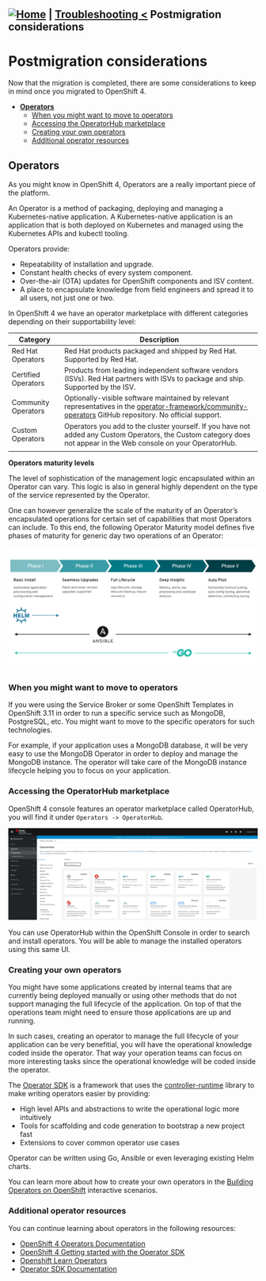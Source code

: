[![Home](./images/home.png)](./README.md) | [Troubleshooting <](./troubleshooting.md) Postmigration considerations
---
# Postmigration considerations

Now that the migration is completed, there are some considerations to keep in mind once you migrated to OpenShift 4.

* **[Operators](#operators)**
  * [When you might want to move to operators](#when-you-might-want-to-move-to-operators)
  * [Accessing the OperatorHub marketplace](#accessing-the-operatorhub-marketplace)
  * [Creating your own operators](#creating-your-own-operators)
  * [Additional operator resources](#additional-operator-resources)

## Operators

As you might know in OpenShift 4, Operators are a really important piece of the platform. 

An Operator is a method of packaging, deploying and managing a Kubernetes-native application. A Kubernetes-native application is an application that is both deployed on Kubernetes and managed using the Kubernetes APIs and kubectl tooling.

Operators provide:

- Repeatability of installation and upgrade.
- Constant health checks of every system component.
- Over-the-air (OTA) updates for OpenShift components and ISV content.
- A place to encapsulate knowledge from field engineers and spread it to all users, not just one or two.

In OpenShift 4 we have an operator marketplace with different categories depending on their supportability level:

|Category|Description|
|--------|-----------|
|Red Hat Operators|Red Hat products packaged and shipped by Red Hat. Supported by Red Hat.|
|Certified Operators|Products from leading independent software vendors (ISVs). Red Hat partners with ISVs to package and ship. Supported by the ISV.|
|Community Operators|Optionally-visible software maintained by relevant representatives in the [operator-framework/community-operators](https://github.com/operator-framework/community-operators) GitHub repository. No official support.|
|Custom Operators|Operators you add to the cluster yourself. If you have not added any Custom Operators, the Custom category does not appear in the Web console on your OperatorHub.|
|||

**Operators maturity levels**

The level of sophistication of the management logic encapsulated within an Operator can vary. This logic is also in general highly dependent on the type of the service represented by the Operator.

One can however generalize the scale of the maturity of an Operator’s encapsulated operations for certain set of capabilities that most Operators can include. To this end, the following Operator Maturity model defines five phases of maturity for generic day two operations of an Operator:

![Operator Maturity Levels](./images/operator-maturity-levels.png)

### **When you might want to move to operators**

If you were using the Service Broker or some OpenShift Templates in OpenShift 3.11 in order to run a specific service such as MongoDB, PostgreSQL, etc. You might want to move to the specific operators for such technologies. 

For example, if your application uses a MongoDB database, it will be very easy to use the MongoDB Operator in order to deploy and manage the MongoDB instance. The operator will take care of the MongoDB instance lifecycle helping you to focus on your application.

### **Accessing the OperatorHub marketplace**

OpenShift 4 console features an operator marketplace called OperatorHub, you will find it under `Operators -> OperatorHub`.

![OpenShift4 OperatorHub](./images/openshif4-operatorhub.png)

You can use OperatorHub within the OpenShift Console in order to search and install operators. You will be able to manage the installed operators using this same UI.

### **Creating your own operators**

You might have some applications created by internal teams that are currently being deployed manually or using other methods that do not support managing the full lifecycle of the application. On top of that the operations team might need to ensure those applications are up and running.

In such cases, creating an operator to manage the full lifecycle of your application can be very benefitial, you will have the operational knowledge coded inside the operator. That way your operation teams can focus on more interesting tasks since the operational knowledge will be coded inside the operator. 

The [Operator SDK](https://github.com/operator-framework/operator-sdk) is a framework that uses the [controller-runtime](https://github.com/kubernetes-sigs/controller-runtime) library to make writing operators easier by providing:

- High level APIs and abstractions to write the operational logic more intuitively
- Tools for scaffolding and code generation to bootstrap a new project fast
- Extensions to cover common operator use cases

Operator can be written using Go, Ansible or even leveraging existing Helm charts.

You can learn more about how to create your own operators in the [Building Operators on OpenShift](https://learn.openshift.com/operatorframework/) interactive scenarios.

### **Additional operator resources**

You can continue learning about operators in the following resources:

- [OpenShift 4 Operators Documentation](https://docs.openshift.com/container-platform/4.6/operators/understanding/olm-what-operators-are.html)
- [OpenShift 4 Getting started with the Operator SDK](https://docs.openshift.com/container-platform/4.6/operators/operator_sdk/osdk-getting-started.html)
- [Openshift Learn Operators](https://www.openshift.com/learn/topics/operators)
- [Operator SDK Documentation](https://sdk.operatorframework.io/)